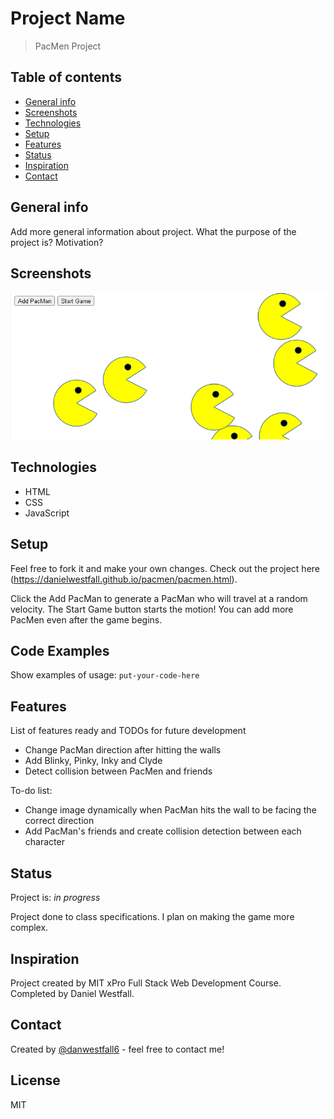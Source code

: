 # Project Name
> PacMen Project

## Table of contents
* [General info](#general-info)
* [Screenshots](#screenshots)
* [Technologies](#technologies)
* [Setup](#setup)
* [Features](#features)
* [Status](#status)
* [Inspiration](#inspiration)
* [Contact](#contact)

## General info
Add more general information about project. What the purpose of the project is? Motivation?

## Screenshots
![Example screenshot](pacmen.png)

## Technologies
* HTML
* CSS
* JavaScript

## Setup
Feel free to fork it and make your own changes. Check out the project here (https://danielwestfall.github.io/pacmen/pacmen.html).

Click the Add PacMan to generate a PacMan who will travel at a random velocity. The Start Game button starts the motion! You can add more PacMen even after the game begins.

## Code Examples
Show examples of usage:
`put-your-code-here`

## Features
List of features ready and TODOs for future development
* Change PacMan direction after hitting the walls
* Add Blinky, Pinky, Inky and Clyde
* Detect collision between PacMen and friends

To-do list:
* Change image dynamically when PacMan hits the wall to be facing the correct direction
* Add PacMan's friends and create collision detection between each character

## Status
Project is: _in progress_

Project done to class specifications. I plan on making the game more complex.

## Inspiration
Project created by MIT xPro Full Stack Web Development Course. Completed by Daniel Westfall.

## Contact
Created by [@danwestfall6](https://danielwestfall.github.io/) - feel free to contact me!

## License
MIT
